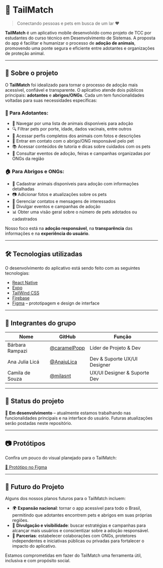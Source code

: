 # 🐾 TailMatch

> Conectando pessoas e pets em busca de um lar ❤️

**TailMatch** é um aplicativo mobile desenvolvido como projeto de TCC por estudantes do curso técnico em Desenvolvimento de Sistemas. A proposta do app é facilitar e humanizar o processo de **adoção de animais**, promovendo uma ponte segura e eficiente entre adotantes e organizações de proteção animal.

---

## 🚀 Sobre o projeto

O **TailMatch** foi idealizado para tornar o processo de adoção mais acessível, confiável e transparente. O aplicativo atende dois públicos principais: **adotantes** e **abrigos/ONGs**. Cada um tem funcionalidades voltadas para suas necessidades específicas:

### 👤 Para Adotantes:
- 📌 Navegar por uma lista de animais disponíveis para adoção  
- 🔍 Filtrar pets por porte, idade, dados vacinais, entre outros  
- 🐶 Acessar perfis completos dos animais com fotos e descrições 
- 💬 Entrar em contato com o abrigo/ONG responsável pelo pet  
- 📚 Acessar conteúdos de tutoria e dicas sobre cuidados com os pets  
- 📅 Consultar eventos de adoção, feiras e campanhas organizadas por ONGs da região  

### 🏠 Para Abrigos e ONGs:
- 📝 Cadastrar animais disponíveis para adoção com informações detalhadas  
- 📷 Adicionar fotos e atualizações sobre os pets  
- 💬 Gerenciar contatos e mensagens de interessados  
- 📢 Divulgar eventos e campanhas de adoção  
- 📊 Obter uma visão geral sobre o número de pets adotados ou cadastrados  

Nosso foco está na **adoção responsável**, na **transparência** das informações e na **experiência do usuário**.

---

## 🛠️ Tecnologias utilizadas

O desenvolvimento do aplicativo está sendo feito com as seguintes tecnologias:

- [React Native](https://reactnative.dev/)  
- [Expo](https://expo.dev/)
- [TailWind CSS](https://tailwindcss.com/)
- [Firebase](https://firebase.google.com/)  
- [Figma](https://www.figma.com/) – prototipagem e design de interface  

---

## 👥 Integrantes do grupo

| Nome                  | GitHub                                      | Função                     |
|-----------------------|---------------------------------------------|----------------------------|
| Bárbara Rampazi       | [@caramelPopp](https://github.com/caramelPopp) | Líder de Projeto & Dev |
| Ana Julia Licá        | [@AnajuLica](https://github.com/AnajuLica) | Dev & Suporte UX/UI Designer |
| Camila de Souza       | [@milasnt](https://github.com/milasnt)     | UX/UI Designer & Suporte Dev |

---

## 📌 Status do projeto

📍 **Em desenvolvimento** – atualmente estamos trabalhando nas funcionalidades principais e na interface do usuário. Futuras atualizações serão postadas neste repositório.

---

## 📷 Protótipos

Confira um pouco do visual planejado para o TailMatch:

[🔗 Protótipo no Figma](https://www.figma.com/design/e19X8dx3RR4cCo6yzNmwu5/TailMatch?node-id=0-1&p=f&t=IJDKOWZqFgmKr6sn-0)

---

## 🔮 Futuro do Projeto

Alguns dos nossos planos futuros para o TailMatch incluem:

- 🌍 **Expansão nacional**: tornar o app acessível para todo o Brasil, permitindo que adotantes encontrem pets e abrigos em suas próprias regiões.  
- 📣 **Divulgação e visibilidade**: buscar estratégias e campanhas para alcançar mais usuários e conscientizar sobre a adoção responsável.  
- 🤝 **Parcerias**: estabelecer colaborações com ONGs, protetores independentes e iniciativas públicas ou privadas para fortalecer o impacto do aplicativo.  

Estamos comprometidas em fazer do TailMatch uma ferramenta útil, inclusiva e com propósito social.

